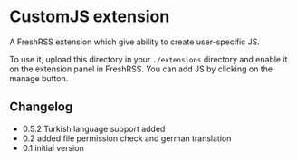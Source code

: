 # CustomJS extension

A FreshRSS extension which give ability to create user-specific JS.

To use it, upload this directory in your `./extensions` directory and enable it on the extension panel in FreshRSS. You can add JS by clicking on the manage button.

## Changelog

- 0.5.2 Turkish language support added
- 0.2 added file permission check and german translation
- 0.1 initial version
